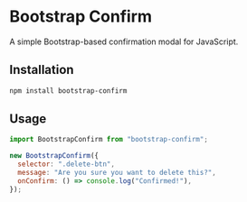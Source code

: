 # Bootstrap Confirm

A simple Bootstrap-based confirmation modal for JavaScript.

## Installation

```sh
npm install bootstrap-confirm
```

## Usage

```js
import BootstrapConfirm from "bootstrap-confirm";

new BootstrapConfirm({
  selector: ".delete-btn",
  message: "Are you sure you want to delete this?",
  onConfirm: () => console.log("Confirmed!"),
});
```

